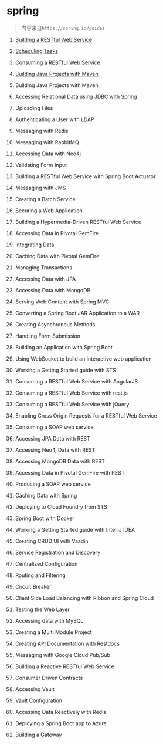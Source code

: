 # spring

>内容来自`https://spring.io/guides`

1. [Building a RESTful Web Service](md/Building_a_RESTful_Web_Service.md)

2. [Scheduling Tasks](md/Scheduling_Tasks.md)

3. [Consuming a RESTful Web Service](md/Consuming_a_RESTful_Web_Service.md)

4. [Building Java Projects with Maven](md/Building_Java_Projects_with_Maven.md)

5.  Building Java Projects with Maven

6. [Accessing Relational Data using JDBC with Spring](md/JDBC_with_Spring.md)

7. Uploading Files

8. Authenticating a User with LDAP 

9.  Messaging with Redis

10. Messaging with RabbitMQ

11. Accessing Data with Neo4j

12. Validating Form Input

13. Building a RESTful Web Service with Spring Boot Actuator

14. Messaging with JMS

15. Creating a Batch Service

16. Securing a Web Application

17. Building a Hypermedia-Driven RESTful Web Service

18. Accessing Data in Pivotal GemFire

19. Integrating Data

20. Caching Data with Pivotal GemFire

21. Managing Transactions

22. Accessing Data with JPA

23. Accessing Data with MongoDB

24. Serving Web Content with Spring MVC

25. Converting a Spring Boot JAR Application to a WAR

26. Creating Asynchronous Methods

27. Handling Form Submission

28. Building an Application with Spring Boot

29. Using WebSocket to build an interactive web application

30. Working a Getting Started guide with STS

31. Consuming a RESTful Web Service with AngularJS

32. Consuming a RESTful Web Service with rest.js

33. Consuming a RESTful Web Service with jQuery

34. Enabling Cross Origin Requests for a RESTful Web Service

35. Consuming a SOAP web service 

36. Accessing JPA Data with REST

37. Accessing Neo4j Data with REST

38. Accessing MongoDB Data with REST

39. Accessing Data in Pivotal GemFire with REST

40. Producing a SOAP web service

41. Caching Data with Spring

42. Deploying to Cloud Foundry from STS

43. Spring Boot with Docker

44. Working a Getting Started guide with IntelliJ IDEA

45. Creating CRUD UI with Vaadin

46. Service Registration and Discovery

47. Centralized Configuration

48. Routing and Filtering

49. Circuit Breaker

50. Client Side Load Balancing with Ribbon and Spring Cloud

51. Testing the Web Layer

52. Accessing data with MySQL

53. Creating a Multi Module Project

54. Creating API Documentation with Restdocs

55. Messaging with Google Cloud Pub/Sub

56. Building a Reactive RESTful Web Service

57. Consumer Driven Contracts

58. Accessing Vault

59. Vault Configuration

60. Accessing Data Reactively with Redis

61. Deploying a Spring Boot app to Azure

62. Building a Gateway










